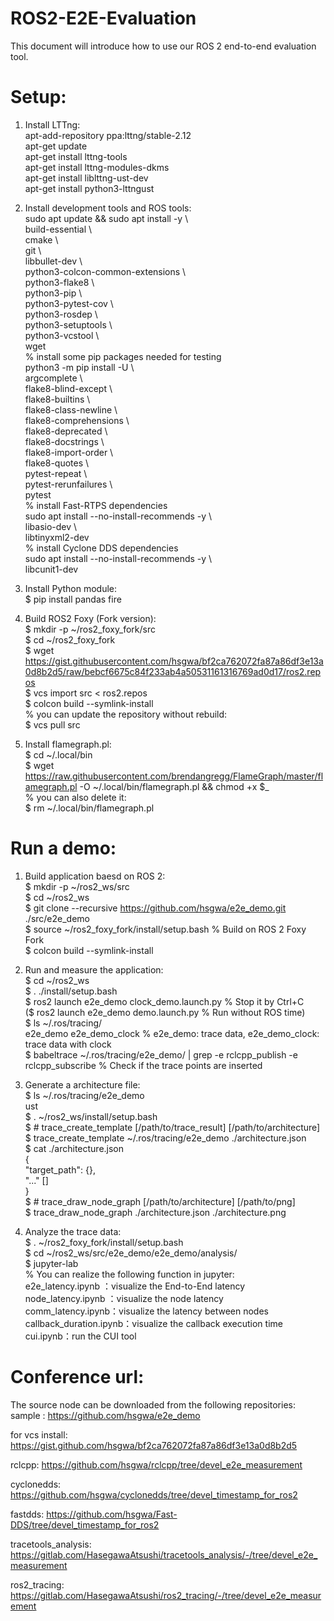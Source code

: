 # ROS2-E2E-Evaluation

This document will introduce how to use our ROS 2 end-to-end evaluation tool.  

# Setup:
1. Install LTTng:  
apt-add-repository ppa:lttng/stable-2.12  
apt-get update  
apt-get install lttng-tools  
apt-get install lttng-modules-dkms  
apt-get install liblttng-ust-dev  
apt-get install python3-lttngust  

2. Install development tools and ROS tools:  
sudo apt update && sudo apt install -y \  
  build-essential \  
  cmake \  
  git \  
  libbullet-dev \  
  python3-colcon-common-extensions \  
  python3-flake8 \  
  python3-pip \  
  python3-pytest-cov \  
  python3-rosdep \  
  python3-setuptools \  
  python3-vcstool \  
  wget  
% install some pip packages needed for testing  
python3 -m pip install -U \  
  argcomplete \  
  flake8-blind-except \  
  flake8-builtins \  
  flake8-class-newline \  
  flake8-comprehensions \  
  flake8-deprecated \  
  flake8-docstrings \  
  flake8-import-order \  
  flake8-quotes \  
  pytest-repeat \  
  pytest-rerunfailures \  
  pytest  
% install Fast-RTPS dependencies  
sudo apt install --no-install-recommends -y \  
  libasio-dev \  
  libtinyxml2-dev  
% install Cyclone DDS dependencies  
sudo apt install --no-install-recommends -y \  
  libcunit1-dev  

3. Install Python module:  
$ pip install pandas fire  

4. Build ROS2 Foxy (Fork version):  
$ mkdir -p ~/ros2_foxy_fork/src  
$ cd ~/ros2_foxy_fork  
$ wget https://gist.githubusercontent.com/hsgwa/bf2ca762072fa87a86df3e13a0d8b2d5/raw/bebcf6675c84f233ab4a50531161316769ad0d17/ros2.repos  
$ vcs import src < ros2.repos  
$ colcon build --symlink-install  
% you can update the repository without rebuild:  
$ vcs pull src    

5. Install flamegraph.pl:  
$ cd ~/.local/bin  
$ wget https://raw.githubusercontent.com/brendangregg/FlameGraph/master/flamegraph.pl -O ~/.local/bin/flamegraph.pl && chmod +x $_  
% you can also delete it:  
$ rm ~/.local/bin/flamegraph.pl  

# Run a demo:   
1. Build application baesd on ROS 2:  
$ mkdir -p ~/ros2_ws/src  
$ cd ~/ros2_ws  
$ git clone --recursive https://github.com/hsgwa/e2e_demo.git ./src/e2e_demo  
$ source ~/ros2_foxy_fork/install/setup.bash % Build on ROS 2 Foxy Fork  
$ colcon build --symlink-install  

2. Run and measure the application:  
$ cd ~/ros2_ws  
$ . ./install/setup.bash  
$ ros2 launch e2e_demo clock_demo.launch.py % Stop it by Ctrl+C  
($ ros2 launch e2e_demo demo.launch.py % Run without ROS time)  
$ ls ~/.ros/tracing/  
e2e_demo  e2e_demo_clock % e2e_demo: trace data, e2e_demo_clock: trace data with clock  
$ babeltrace ~/.ros/tracing/e2e_demo/ | grep -e rclcpp_publish -e rclcpp_subscribe % Check if the trace points are inserted  

3. Generate a architecture file:  
$ ls ~/.ros/tracing/e2e_demo  
ust  
$ . ~/ros2_ws/install/setup.bash  
$ # trace_create_template [/path/to/trace_result] [/path/to/architecture]  
$ trace_create_template ~/.ros/tracing/e2e_demo ./architecture.json  
$ cat ./architecture.json  
{  
  "target_path": {},  
  "..." []  
}  
$ # trace_draw_node_graph [/path/to/architecture] [/path/to/png]  
$ trace_draw_node_graph ./architecture.json ./architecture.png  

4. Analyze the trace data:  
$ . ~/ros2_foxy_fork/install/setup.bash  
$ cd ~/ros2_ws/src/e2e_demo/e2e_demo/analysis/  
$ jupyter-lab  
% You can realize the following function in jupyter:  
e2e_latency.ipynb ：visualize the End-to-End latency  
node_latency.ipynb ：visualize the node latency  
comm_latency.ipynb：visualize the latency between nodes  
callback_duration.ipynb：visualize the callback execution time  
cui.ipynb：run the CUI tool  

# Conference url:  
The source node can be downloaded from the following repositories:   
sample : https://github.com/hsgwa/e2e_demo  

for vcs install: https://gist.github.com/hsgwa/bf2ca762072fa87a86df3e13a0d8b2d5  

rclcpp: https://github.com/hsgwa/rclcpp/tree/devel_e2e_measurement  

cyclonedds: https://github.com/hsgwa/cyclonedds/tree/devel_timestamp_for_ros2  

fastdds: https://github.com/hsgwa/Fast-DDS/tree/devel_timestamp_for_ros2  

tracetools_analysis: https://gitlab.com/HasegawaAtsushi/tracetools_analysis/-/tree/devel_e2e_measurement  

ros2_tracing: https://gitlab.com/HasegawaAtsushi/ros2_tracing/-/tree/devel_e2e_measurement  
